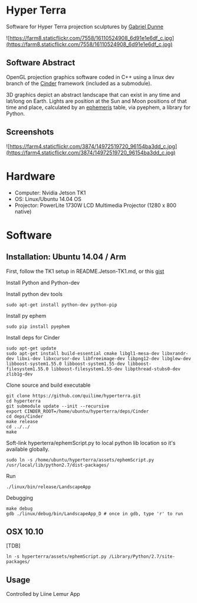 # Hyper Terra

Software for Hyper Terra projection sculptures by [Gabriel Dunne](http://gabrieldunne.com)

![https://farm8.staticflickr.com/7558/16110524908_6d91e1e6df_c.jpg](https://farm8.staticflickr.com/7558/16110524908_6d91e1e6df_c.jpg)

## Software Abstract

OpenGL projection graphics software coded in C++ using a linux dev branch of the [Cinder](http://libcinder.org/) framework (included as a submodule). 

3D graphics depict an abstract landscape that can exist in any time and lat/long on Earth. Lights are position at the Sun and Moon positions of that time and place, calculated by an [ephemeris](http://en.wikipedia.org/wiki/Ephemeris) table, via pyephem, a library for Python.

## Screenshots

![https://farm4.staticflickr.com/3874/14972519720_96154ba3dd_c.jpg](https://farm4.staticflickr.com/3874/14972519720_96154ba3dd_c.jpg)


# Hardware

- Computer: Nvidia Jetson TK1 
- OS: Linux/Ubuntu 14.04 OS
- Projector: PowerLite 1730W LCD Multimedia Projector (1280 x 800 native)

# Software

## Installation: Ubuntu 14.04 / Arm

First, follow the TK1 setup in README.Jetson-TK1.md, or this [gist](https://gist.github.com/quilime/0104aa2268cd8e5f0a51)

Install Python and Python-dev

Install python dev tools

    sudo apt-get install python-dev python-pip
    
Install py ephem

    sudo pip install pyephem               

Install deps for Cinder

    sudo apt-get update
    sudo apt-get install build-essential cmake libgl1-mesa-dev libxrandr-dev libxi-dev libxcursor-dev libfreeimage-dev libpng12-dev libglew-dev libboost-system1.55.0 libboost-system1.55-dev libboost-filesystem1.55.0 libboost-filesystem1.55-dev libpthread-stubs0-dev zlib1g-dev

Clone source and build executable

    git clone https://github.com/quilime/hyperterra.git
    cd hyperterra
    git submodule update --init --recursive
    export CINDER_ROOT=/home/ubuntu/hyperterra/deps/Cinder
    cd deps/Cinder 
    make release
    cd ../../
    make

Soft-link hyperterra/ephemScript.py to local python lib location so it's available globally.

    sudo ln -s /home/ubuntu/hyperterra/assets/ephemScript.py /usr/local/lib/python2.7/dist-packages/
    
Run

    ./linux/bin/release/LandscapeApp
    
Debugging
    
    make debug
    gdb ./linux/debug/bin/LandscapeApp_D # once in gdb, type 'r' to run

## OSX 10.10

[TDB]
    
    ln -s hyperterra/assets/ephemScript.py /Library/Python/2.7/site-packages/


    
## Usage

Controlled by Liine Lemur App
